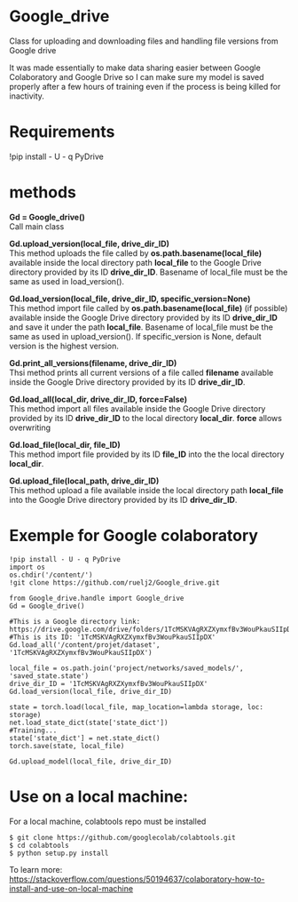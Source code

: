 # Google_drive
Class for uploading and downloading files and handling file versions from Google drive  
  
It was made essentially to make data sharing easier between Google Colaboratory and Google Drive so I can make sure my model is saved properly after a few hours of training even if the process is being killed for inactivity.  


# Requirements
!pip install - U - q PyDrive  


# methods
__Gd = Google_drive()__  
Call main class

__Gd.upload_version(local_file, drive_dir_ID)__  
This method uploads the file called by __os.path.basename(local_file)__ available inside the local directory path __local_file__ to the Google Drive directory provided by its ID __drive_dir_ID__. Basename of local_file must be the same as used in load_version().

__Gd.load_version(local_file, drive_dir_ID, specific_version=None)__  
This method import file called by __os.path.basename(local_file)__ (if possible) available inside the Google Drive directory provided by its ID __drive_dir_ID__ and save it under the path __local_file__. Basename of local_file must be the same as used in upload_version().
If specific_version is None, default version is the highest version.

__Gd.print_all_versions(filename, drive_dir_ID)__  
Thsi method prints all current versions of a file called __filename__ available inside the Google Drive directory provided by its ID __drive_dir_ID__.

__Gd.load_all(local_dir, drive_dir_ID, force=False)__  
This method import all files available inside the Google Drive directory provided by its ID __drive_dir_ID__ to the local directory __local_dir__. __force__ allows overwriting 

__Gd.load_file(local_dir, file_ID)__  
This method import file provided by its ID __file_ID__ into the the local directory __local_dir__.

__Gd.upload_file(local_path, drive_dir_ID)__  
This method upload a file available inside the local directory path __local_file__ into the Google Drive directory provided by its ID __drive_dir_ID__.


# Exemple for Google colaboratory
```
!pip install - U - q PyDrive  
import os  
os.chdir('/content/')  
!git clone https://github.com/ruelj2/Google_drive.git  
  
from Google_drive.handle import Google_drive  
Gd = Google_drive()  
  
#This is a Google directory link: https://drive.google.com/drive/folders/1TcMSKVAgRXZXymxfBv3WouPkauSIIpDX  
#This is its ID: '1TcMSKVAgRXZXymxfBv3WouPkauSIIpDX'  
Gd.load_all('/content/projet/dataset', '1TcMSKVAgRXZXymxfBv3WouPkauSIIpDX')  
  
local_file = os.path.join('project/networks/saved_models/', 'saved_state.state')  
drive_dir_ID = '1TcMSKVAgRXZXymxfBv3WouPkauSIIpDX'  
Gd.load_version(local_file, drive_dir_ID)  
  
state = torch.load(local_file, map_location=lambda storage, loc: storage)  
net.load_state_dict(state['state_dict'])  
#Training...  
state['state_dict'] = net.state_dict()  
torch.save(state, local_file)  
  
Gd.upload_model(local_file, drive_dir_ID)  
```

# Use on a local machine:
For a local machine, colabtools repo must be installed  
```
$ git clone https://github.com/googlecolab/colabtools.git  
$ cd colabtools  
$ python setup.py install  
```
  
To learn more: https://stackoverflow.com/questions/50194637/colaboratory-how-to-install-and-use-on-local-machine  
